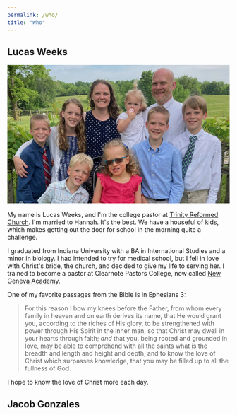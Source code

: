 ```yaml
---
permalink: /who/
title: "Who"
---
```


## Lucas Weeks

![Lucas](../assets/images/lucas.jpeg)

My name is Lucas Weeks, and I'm the college pastor at [Trinity Reformed Church](https://trinityreformed.org). I'm married to Hannah. It's the best. We have a houseful of kids, which makes getting out the door for school in the morning quite a challenge.

I graduated from Indiana University with a BA in International Studies and a minor in biology. I had intended to try for medical school, but I fell in love with Christ's bride, the church, and decided to give my life to serving her. I trained to become a pastor at Clearnote Pastors College, now called [New Geneva Academy](https://www.newgenevaacademy.com).

One of my favorite passages from the Bible is in Ephesians 3:

> For this reason I bow my knees before the Father, from whom every family in heaven and on earth derives its name, that He would grant you, according to the riches of His glory, to be strengthened with power through His Spirit in the inner man, so that Christ may dwell in your hearts through faith; _and_ that you, being rooted and grounded in love, may be able to comprehend with all the saints what is the breadth and length and height and depth, and to know the love of Christ which surpasses knowledge, that you may be filled up to all the fullness of God.

I hope to know the love of Christ more each day.

## Jacob Gonzales